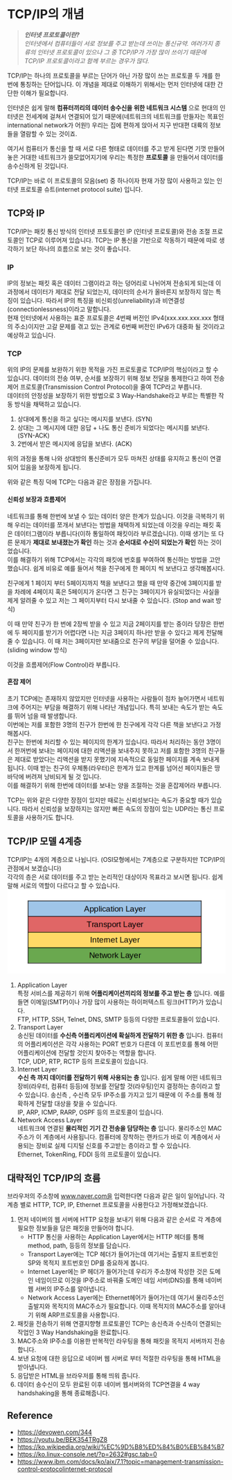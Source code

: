 # TCP/IP의 개념
> __*인터넷 프로토콜이란?*__  
*인터넷에서 컴퓨터들이 서로 정보를 주고 받는데 쓰이는 통신규약. 여러가지 종류의 인터넷 프로토콜이 있으나 그 중 TCP/IP가 가장 많이 쓰이기 때문에 TCP/IP 프로토콜이라고 함께 부르는 경우가 많다.* 

TCP/IP는 하나의 프로토콜을 부르는 단어가 아닌 가장 많이 쓰는 프로토콜 두 개를 한번에 통칭하는 단어입니다. 이 개념을 제대로 이해하기 위해서는 먼저 인터넷에 대한 간단한 이해가 필요합니다. 

인터넷은 쉽게 말해 __컴퓨터끼리의 데이터 송수신을 위한 네트워크 시스템__ 으로 현대의 인터넷은 전세계에 걸쳐서 연결되어 있기 때문에(네트워크의 네트워크를 만들자는 목표인 international network가 어원!) 우리는 집에 편하게 앉아서 지구 반대편 대륙의 정보들을 열람할 수 있는 것이죠. 

여기서 컴퓨터가 통신을 할 때 서로 다른 형태로 데이터를 주고 받게 된다면 기껏 만들어 놓은 거대한 네트워크가 쓸모없어지기에 우리는 특정한 __프로토콜__ 을 만들어서 데이터를 송수신하게 된 것입니다. 

TCP/IP는 바로 이 프로토콜의 모음(set) 중 하나이자 현재 가장 많이 사용하고 있는 인터넷 프로토콜 슈트(internet protocol suite) 입니다. 

## TCP와 IP
TCP/IP는 패킷 통신 방식의 인터넷 프토토콜인 IP (인터넷 프로토콜)와 전송 조절 프로토콜인 TCP로 이루어져 있습니다. TCP는 IP 통신을 기반으로 작동하기 때문에 따로 생각하기 보단 하나의 흐름으로 보는 것이 좋습니다. 
### IP
IP의 정보는 패킷 혹은 데이터 그램이라고 하는 덩어리로 나뉘어져 전송되게 되는데 이 과정에서 데이터가 제대로 전달 되었는지, 데이터의 순서가 올바른지 보장하지 않는 특징이 있습니다. 따라서 IP의 특징을 비신뢰성(unreliability)과 비연결성(connectionlessness)이라고 말합니다.  
현재 인터넷에서 사용하는 표준 프로토콜은 4번째 버전인 IPv4(xxx.xxx.xxx.xxx 형태의 주소)이지만 고갈 문제를 겪고 있는 관계로 6번째 버전인 IPv6가 대중화 될 것이라고 예상하고 있습니다. 
### TCP
위의 IP의 문제를 보완하기 위한 목적을 가진 프로토콜로 TCP/IP의 핵심이라고 할 수 있습니다. 데이터의 전송 여부, 순서를 보장하기 위해 정보 전달을 통제한다고 하여 전송 제어 프로토콜(Transmission Control Protocol)을 줄여 TCP라고 부릅니다.  
데이터의 안정성을 보장하기 위한 방법으로 3 Way-Handshake라고 부르는 특별한 작동 방식을 채택하고 있습니다. 
1. 상대에게 통신을 하고 싶다는 메시지를 보낸다. (SYN)
2. 상대는 그 메시지에 대한 응답 + 나도 통신 준비가 되었다는 메시지를 보낸다. (SYN-ACK)
3. 2번에서 받은 메시지에 응답을 보낸다. (ACK)  

위의 과정을 통해 나와 상대방의 통신준비가 모두 마쳐진 상태를 유지하고 통신이 연결되어 있음을 보장하게 됩니다.   

위와 같은 특징 덕에 TCP는 다음과 같은 장점을 가집니다.  
#### 신뢰성 보장과 흐름제어   
네트워크를 통해 한번에 보낼 수 있는 데이터 양은 한계가 있습니다. 이것을 극복하기 위해 우리는 데이터를 쪼개서 보낸다는 방법을 채택하게 되었는데 이것을 우리는 패킷 혹은 데이터그램이라 부릅니다(이하 통일하여 패킷이라 부르겠습니다). 이때 생기는 또 다른 문제가 __제대로 보내졌는가 확인__ 하는 것과 __순서대로 수신이 되었는가 확인__ 하는 것이었습니다.  
이를 해결하기 위해 TCP에서는 각각의 패킷에 번호를 부여하여 통신하는 방법을 고안했습니다. 쉽게 비유로 예를 들어서 책을 친구에게 한 페이지 씩 보낸다고 생각해봅시다.  

친구에게 1 페이지 부터 5페이지까지 책을 보낸다고 했을 때 만약 중간에 3페이지를 받을 차례에 4페이지 혹은 5페이지가 온다면 그 친구는 3페이지가 유실되었다는 사실을 제게 알려줄 수 있고 저는 그 페이지부터 다시 보내줄 수 있습니다. (Stop and wait 방식)

이 때 만약 친구가 한 번에 2장씩 받을 수 있고 지금 2페이지를 받는 중이라 당장은 한번에 두 페이지를 받기가 어렵다면 나는 지금 3페이지 하나만 받을 수 있다고 제게 전달해 줄 수 있습니다. 이 때 저는 3페이지만 보내줌으로 친구의 부담을 덜어줄 수 있습니다.(sliding window 방식) 

이것을 흐름제어(Flow Control)라 부릅니다. 
#### 혼잡 제어
초기 TCP에는 존재하지 않았지만 인터넷을 사용하는 사람들이 점차 늘어가면서 네트워크에 주어지는 부담을 해결하기 위해 나타난 개념입니다. 특히 보내는 속도가 받는 속도를 뛰어 넘을 때 발생합니다.  
이번에는 저를 포함한 3명의 친구가 한번에 한 친구에게 각각 다른 책을 보낸다고 가정해봅시다.   
친구는 한번에 처리할 수 있는 페이지의 한계가 있습니다. 따라서 처리하는 동안 3명이서 한꺼번에 보내는 페이지에 대한 리액션을 보내주지 못하고 저를 포함한 3명의 친구들은 제대로 받았다는 리액션을 받지 못했기에 지속적으로 동일한 페이지를 계속 보내게 됩니다. 이때 받는 친구의 우체통(라우터)은 한계가 있고 한계를 넘어선 페이지들은 땅바닥에 버려져 낭비되게 될 것 입니다.  
이를 해결하기 위해 한번에 데이터를 보내는 양을 조절하는 것을 혼잡제어라 부릅니다. 

TCP는 위와 같은 다양한 장점이 있지만 때로는 신뢰성보다는 속도가 중요할 때가 있습니다. 따라서 신뢰성을 보장하지는 않지만 빠른 속도의 장점이 있는 UDP라는 통신 프로토콜을 사용하기도 합니다. 

## TCP/IP 모델 4계층
TCP/IP는 4개의 계층으로 나뉩니다. (OSI모형에서는 7계층으로 구분하지만 TCP/IP의 관점에서 보겠습니다)  
각각의 층은 서로 데이터를 주고 받는 논리적인 대상이자 목표라고 보시면 됩니다. 쉽게 말해 서로의 역할이 다르다고 할 수 있습니다.
![](./TCP-IP-Model.png)
1. Application Layer  
특정 서비스를 제공하기 위해 __어플리케이션끼리의 정보를 주고 받는 층__ 입니다. 예를 들면 이메일(SMTP)이나 가장 많이 사용하는 하이퍼텍스트 링크(HTTP)가 있습니다.  
FTP, HTTP, SSH, Telnet, DNS, SMTP 등등의 다양한 프로토콜들이 있습니다.
2. Transport Layer  
송신된 데이터를 __수신측 어플리케이션에 확실하게 전달하기 위한 층__ 입니다. 컴퓨터의 어플리케이션은 각각 사용하는 PORT 번호가 다른데 이 포트번호를 통해 어떤 어플리케이션에 전달할 것인지 찾아주는 역할을 합니다.  
TCP, UDP, RTP, RCTP 등의 프로토콜이 있습니다.
3. Internet Layer  
__수신 측 까지 데이터를 전달하기 위해 사용되는 층__ 입니다. 쉽게 말해 어떤 네트워크 장비(라우터, 컴퓨터 등등)에 정보를 전달할 것(라우팅)인지 결정하는 층이라고 할 수 있습니다. 송신측 , 수신측 모두 IP주소를 가지고 있기 때문에 이 주소를 통해 정확하게 전달할 대상을 찾을 수 있습니다.  
IP, ARP, ICMP, RARP, OSPF 등의 프로토콜이 있습니다. 
4. Network Access Layer  
네트워크에 연결된 __물리적인 기기 간 전송을 담당하는 층__ 입니다. 물리주소인 MAC주소가 이 계층에서 사용됩니다. 컴퓨터에 장착하는 랜카드가 바로 이 계층에서 사용되는 장비로 실제 디지털 신호를 주고받는 층이라고 할 수 있습니다.  
Ethernet, TokenRing, FDDI 등의 프로토콜이 있습니다. 

## 대략적인 TCP/IP의 흐름
브라우저의 주소창에 www.naver.com을 입력한다면 다음과 같은 일이 일어납니다. 각 계층 별로 HTTP, TCP, IP, Ethernet 프로토콜을 사용한다고 가정해보겠습니다. 
<br/>
1. 먼저 네이버의 웹 서버에 HTTP 요청을 보내기 위해 다음과 같은 순서로 각 계층에 필요한 정보들을 담은 패킷을 만들어야 합니다. 
    * HTTP 통신을 사용하는 Application Layer에서는 HTTP 헤더를 통해 method, path, 등등의 정보를 담습니다. 
    * Transport Layer에는 TCP 헤더가 들어가는데 여기서는 출발지 포트번호인 SP와 목적지 포트번호인 DP를 중요하게 봅니다. 
    * Internet Layer에는 IP 헤더가 들어가는데 우리가 주소창에 작성한 것은 도메인 네임이므로 이것을 IP주소로 바꿔줄 도메인 네임 서버(DNS)를 통해 네이버 웹 서버의 IP주소를 알아냅니다. 
    * Network Access Layer에는 Ethernet헤어가 들어가는데 여기서 물리주소인 출발지와 목적지의 MAC주소가 필요합니다. 이때 목적지의 MAC주소를 알아내기 위해 ARP프로토콜을 사용합니다. 
2. 패킷을 전송하기 위해 연결지향형 프로토콜인 TCP는 송신측과 수신측이 연결되는 작업인 3 Way Handshaking을 완료합니다. 
3. MAC주소와 IP주소를 이용한 반복적인 라우팅을 통해 패킷을 목적지 서버까지 전송합니다. 
4. 보낸 요청에 대한 응답으로 네이버 웹 서버로 부터 적절한 라우팅을 통해 HTML을 받아냅니다. 
5. 응답받은 HTML을 브라우저를 통해 띄워 줍니다. 
6. 데이터 송수신이 모두 완료된 이후 네이버 웹서버와의 TCP연결을 4 way handshaking을 통해 종료해줍니다. 

## Reference
* https://devowen.com/344
* https://youtu.be/BEK354TRgZ8
* https://ko.wikipedia.org/wiki/%EC%9D%B8%ED%84%B0%EB%84%B7
* https://ko.linux-console.net/?p=2632#gsc.tab=0
* https://www.ibm.com/docs/ko/aix/7.1?topic=management-transmission-control-protocolinternet-protocol